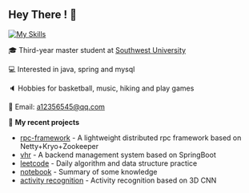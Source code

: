 ## **Hey  There !** 👋


[![My Skills](https://skillicons.dev/icons?i=java,spring,mysql,redis,linux,python&theme=dark)](https://skillicons.dev)

🎓 Third-year master student at [Southwest University](https://www.swu.edu.cn/)

💻 Interested in java, spring and mysql

🔈 Hobbies for basketball, music, hiking and play games

📧 Email: a12356545@qq.com

🌱 **My recent projects**

- [rpc-framework](https://github.com/wyn404/rpc-framework) - A lightweight distributed rpc framework based on Netty+Kryo+Zookeeper
- [vhr](https://github.com/wyn404/vhr) - A backend management system based on SpringBoot
- [leetcode](https://github.com/wyn404/LeetCode) - Daily algorithm and data structure practice
- [notebook](https://github.com/wyn404/Notebook) - Summary of some knowledge
- [activity recognition](https://github.com/wyn404/Action-Recognition-3D-CNN) - Activity recognition based on 3D CNN

